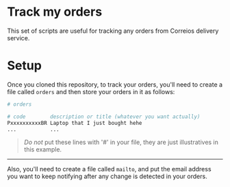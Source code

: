 # Track my orders
This set of scripts are useful for tracking any orders from Correios delivery service.

# Setup
Once you cloned this repository, to track your orders, you'll need to create a file called `orders` and then store your orders in it as follows:
```sh
# orders

# code        description or title (whatever you want actually)
PxxxxxxxxxxBR Laptop that I just bought hehe
...           ...
```
> *Do not* put these lines with '#' in your file, they are just illustratives in this example.

---

Also, you'll need to create a file called `mailto`, and put the email address you want to keep notifying after any change is detected in your orders.
